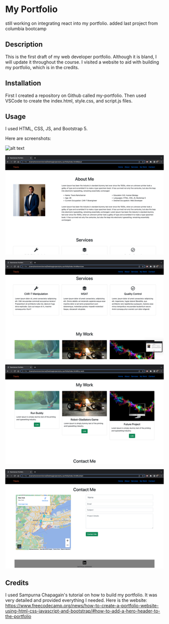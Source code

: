# My Portfolio
still working on integrating react into my portfolio. added last project from columbia bootcamp


## Description

This is the first draft of my web developer portfolio. Although it is bland, I will update it throughout the course. I visited a website to aid with building my portfolio, which is in the credits. 

## Installation

First I created a repository on Github called my-portfolio. 
Then used VSCode to create the index.html, style.css, and script.js files.

## Usage
I used HTML, CSS, JS, and Bootstrap 5.

Here are screenshots:

![alt text](assets/images/Screen%20Shot%202022-05-01%20at%205.22.10%20PM.png)

![alt text](assets/images/Screen%20Shot%202022-05-01%20at%205.22.35%20PM.png)

![alt text](assets/images/Screen%20Shot%202022-05-01%20at%205.22.41%20PM.png)

![alt text](assets/images/Screen%20Shot%202022-05-01%20at%205.22.49%20PM.png)

![alt text](assets/images/Screen%20Shot%202022-05-01%20at%205.22.56%20PM.png)


## Credits

I used Sampurna Chapagain's tutorial on how to build my portfolio. It was very detailed and provided everything I needed. Here is the website: https://www.freecodecamp.org/news/how-to-create-a-portfolio-website-using-html-css-javascript-and-bootstrap/#how-to-add-a-hero-header-to-the-portfolio